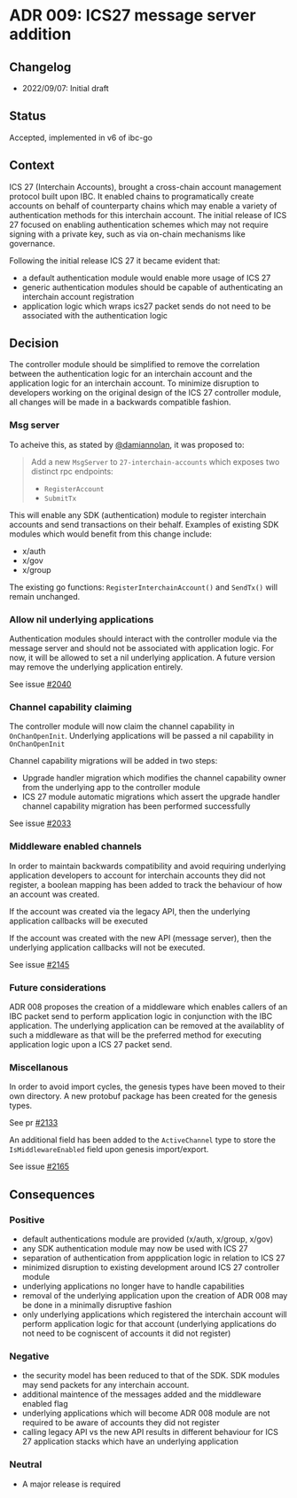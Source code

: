 # ADR 009: ICS27 message server addition

## Changelog
* 2022/09/07: Initial draft

## Status

Accepted, implemented in v6 of ibc-go

## Context

ICS 27 (Interchain Accounts), brought a cross-chain account management protocol built upon IBC. 
It enabled chains to programatically create accounts on behalf of counterparty chains which may enable a variety of authentication methods for this interchain account.
The initial release of ICS 27 focused on enabling authentication schemes which may not require signing with a private key, such as via on-chain mechanisms like governance.

Following the initial release ICS 27 it became evident that:
- a default authentication module would enable more usage of ICS 27
- generic authentication modules should be capable of authenticating an interchain account registration
- application logic which wraps ics27 packet sends do not need to be associated with the authentication logic

## Decision

The controller module should be simplified to remove the correlation between the authentication logic for an interchain account and the application logic for an interchain account.
To minimize disruption to developers working on the original design of the ICS 27 controller module, all changes will be made in a backwards compatible fashion. 

### Msg server

To acheive this, as stated by [@damiannolan](https://github.com/cosmos/ibc-go/issues/2026#issue-1341640594), it was proposed to:

> Add a new `MsgServer` to `27-interchain-accounts` which exposes two distinct rpc endpoints:
> 
> - `RegisterAccount`
> - `SubmitTx`

This will enable any SDK (authentication) module to register interchain accounts and send transactions on their behalf. 
Examples of existing SDK modules which would benefit from this change include:
- x/auth
- x/gov
- x/group

The existing go functions: `RegisterInterchainAccount()` and `SendTx()` will remain unchanged. 

### Allow nil underlying applications

Authentication modules should interact with the controller module via the message server and should not be associated with application logic. 
For now, it will be allowed to set a nil underlying application. 
A future version may remove the underlying application entirely. 

See issue [#2040](https://github.com/cosmos/ibc-go/issues/2040)

### Channel capability claiming

The controller module will now claim the channel capability in `OnChanOpenInit`. 
Underlying applications will be passed a nil capability in `OnChanOpenInit` 

Channel capability migrations will be added in two steps:
- Upgrade handler migration which modifies the channel capability owner from the underlying app to the controller module
- ICS 27 module automatic migrations which assert the upgrade handler channel capability migration has been performed successfully

See issue [#2033](https://github.com/cosmos/ibc-go/issues/2033)

### Middleware enabled channels

In order to maintain backwards compatibility and avoid requiring underlying application developers to account for interchain accounts they did not register, a boolean mapping has been added to track the behaviour of how an account was created. 

If the account was created via the legacy API, then the underlying application callbacks will be executed

If the account was created with the new API (message server), then the underlying application callbacks will not be executed.

See issue [#2145](https://github.com/cosmos/ibc-go/issues/2145)

### Future considerations

ADR 008 proposes the creation of a middleware which enables callers of an IBC packet send to perform application logic in conjunction with the IBC application. 
The underlying application can be removed at the availablity of such a middleware as that will be the preferred method for executing application logic upon a ICS 27 packet send.

### Miscellanous 

In order to avoid import cycles, the genesis types have been moved to their own directory.
A new protobuf package has been created for the genesis types.

See pr [#2133](https://github.com/cosmos/ibc-go/pull/2133)

An additional field has been added to the `ActiveChannel` type to store the `IsMiddlewareEnabled` field upon genesis import/export.

See issue [#2165](https://github.com/cosmos/ibc-go/issues/2165)

## Consequences

### Positive

- default authentications module are provided (x/auth, x/group, x/gov) 
- any SDK authentication module may now be used with ICS 27
- separation of authentication from appplication logic in relation to ICS 27
- minimized disruption to existing development around ICS 27 controller module
- underlying applications no longer have to handle capabilities
- removal of the underlying application upon the creation of ADR 008 may be done in a minimally disruptive fashion
- only underlying applications which registered the interchain account will perform application logic for that account (underlying applications do not need to be cogniscent of accounts it did not register)

### Negative

- the security model has been reduced to that of the SDK. SDK modules may send packets for any interchain account.
- additional maintence of the messages added and the middleware enabled flag
- underlying applications which will become ADR 008 module are not required to be aware of accounts they did not register
- calling legacy API vs the new API results in different behaviour for ICS 27 application stacks which have an underlying application

### Neutral

- A major release is required 

